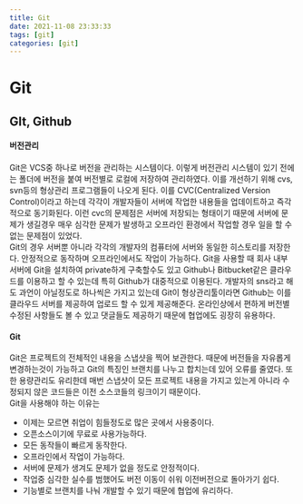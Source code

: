 ```yaml
---
title: Git
date: 2021-11-08 23:33:33
tags: [git]
categories: [git]
---
```


# Git

## GIt, Github

#### 버전관리

Git은 VCS중 하나로 버전을 관리하는 시스템이다. 이렇게 버전관리 시스템이 있기 전에는 폴더에 버전을 붙여 버전별로 로컬에 저장하여 관리하였다. 이를 개선하기 위해 cvs, svn등의 형상관리 프로그램들이 나오게 된다. 이를 CVC(Centralized Version Control)이라고 하는데 각각이 개발자들이 서버에 작업한 내용들을 업데이트하고 즉각적으로 동기화된다. 이런 cvc의 문제점은 서버에 저장되는 형태이기 때문에 서버에 문제가 생길경우 매우 심각한 문제가 발생하고 오프라인 환경에서 작업할 경우 일을 할 수 없는 문제점이 있었다.  
Git의 경우 서버뿐 아니라 각각의 개발자의 컴퓨터에 서버와 동일한 히스토리를 저장한다. 안정적으로 동작하며 오프라인에서도 작업이 가능하다. Git을 사용할 때 회사 내부 서버에 Git을 설치하여 private하게 구축할수도 있고 Github나 Bitbucket같은 클라우드를 이용하고 할 수 있는데 특히 Github가 대중적으로 이용된다. 개발자의 sns라고 해도 과언이 아닐정도로 하나씩은 가지고 있는데 Git이 형상관리툴이라면 Github는 이를 클라우드 서버를 제공하여 업로드 할 수 있게 제공해준다. 온라인상에서 편하게 버전별 수정된 사항들도 볼 수 있고 댓글들도 제공하기 때문에 협업에도 굉장히 유용하다.

#### Git

Git은 프로젝트의 전체적인 내용을 스냅샷을 찍어 보관한다. 때문에 버전들을 자유롭게 변경하는것이 가능하고 Git의 특징인 브랜치를 나누고 합치는데 있어 오류를 줄였다. 또한 용량관리도 유리한데 매번 스냅샷이 모든 프로젝트 내용을 가지고 있는게 아니라 수정되지 않은 코드들은 이전 소스코들의 링크이기 때문이다.  
Git을 사용해야 하는 이유는

- 이제는 모르면 취업이 힘들정도로 많은 곳에서 사용중이다.
- 오픈소스이기에 무료로 사용가능하다.
- 모든 동작들이 빠르게 동작한다.
- 오프라인에서 작업이 가능하다.
- 서버에 문제가 생겨도 문제가 없을 정도로 안정적이다.
- 작업중 심각한 실수를 범했어도 버전 이동이 쉬워 이전버전으로 돌아가기 쉽다.
- 기능별로 브랜치를 나눠 개발할 수 있기 때문에 협업에 유리하다. 